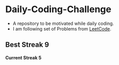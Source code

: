 # Daily-Coding-Challenge
* A repository to be motivated while daily coding.
* I am following set of  	Problems from [LeetCode](https://leetcode.com/).
## Best Streak 9
#### Current Streak 5
